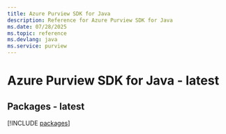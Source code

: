 ```yaml
---
title: Azure Purview SDK for Java
description: Reference for Azure Purview SDK for Java
ms.date: 07/28/2025
ms.topic: reference
ms.devlang: java
ms.service: purview
---
```

# Azure Purview SDK for Java - latest
## Packages - latest
[!INCLUDE [packages](purview-index.md)]